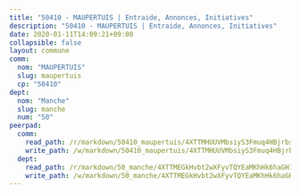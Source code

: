 ```yaml
---
title: "50410 - MAUPERTUIS | Entraide, Annonces, Initiatives"
description: "50410 - MAUPERTUIS | Entraide, Annonces, Initiatives"
date: 2020-01-11T14:09:21+09:00
collapsible: false
layout: commune
comm:
  nom: "MAUPERTUIS"
  slug: maupertuis
  cp: "50410"
dept:
  nom: "Manche"
  slug: manche
  num: "50"
peerpad:
  comm:
    read_path: /r/markdown/50410_maupertuis/4XTTMHUUVMbsiyS3Fmuq4HBjrbscKqmSBVqax8HHzfG69Gwz1
    write_path: /w/markdown/50410_maupertuis/4XTTMHUUVMbsiyS3Fmuq4HBjrbscKqmSBVqax8HHzfG69Gwz1-K3TgUSZoZkyWnfPgD2ScPAStyZpyUkXJDdzxYy3svqFEB6LKr1RbCHV7Pqus7WRwJhd9CiT5rF6Hi3fMEhgnpotXxTTxNjtmgq4grw9ZnSx2uZbWcvUjCwwVrqwTVH527Sj6Lxb3
  dept:
    read_path: /r/markdown/50_manche/4XTTMEGkHvbt2wXFyvTQYEaMKhHk6haGH1SzsRNevKgBDTuXr
    write_path: /w/markdown/50_manche/4XTTMEGkHvbt2wXFyvTQYEaMKhHk6haGH1SzsRNevKgBDTuXr-K3TgUSx1rwmRRLqHcTLLdo4dVfTRKvf94KKagmUFPevWSp2f9nuc6fJF25TtLArzK8teuQ5TvuAMqW38N2MYgT18hBoXtjmKX9WuSn2vkujmSJPp3gF4gsuMmfEM8Th4Ap94heFE
---
```


